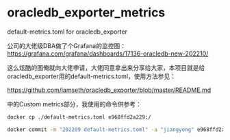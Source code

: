 # oracledb_exporter_metrics
default-metrics.toml for oracledb_exporter

公司的大佬级DBA做了个Grafana的监控图：
https://grafana.com/grafana/dashboards/17136-oracledb-new-202210/

这么炫酷的图俺就向大佬申请，大佬同意拿出来分享给大家，本项目就是给oracledb_exporter用的default-metrics.toml，使用方法参见：

https://github.com/iamseth/oracledb_exporter/blob/master/README.md

中的Custom metrics部分，我使用的命令供参考：
```bash
docker cp ./default-metrics.toml e968ffd2a229:/

docker commit -m "202209 default-metrics.toml" -a "jiangyong" e968ffd2a229 oracledb_exporter:jiangyong202209
```

